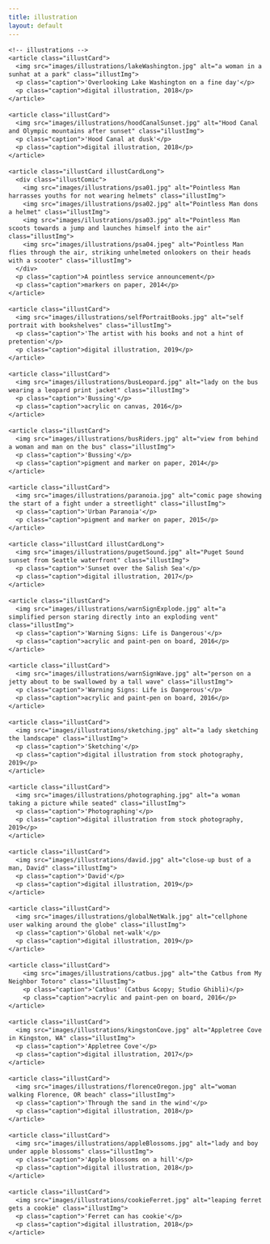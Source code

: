 ```yaml
---
title: illustration
layout: default
---
```


<section class="illustContainer">

    <!-- illustrations -->
    <article class="illustCard">
      <img src="images/illustrations/lakeWashington.jpg" alt="a woman in a sunhat at a park" class="illustImg">
      <p class="caption">'Overlooking Lake Washington on a fine day'</p>
      <p class="caption">digital illustration, 2018</p>
    </article>

    <article class="illustCard">
      <img src="images/illustrations/hoodCanalSunset.jpg" alt="Hood Canal and Olympic mountains after sunset" class="illustImg">
      <p class="caption">'Hood Canal at dusk'</p>
      <p class="caption">digital illustration, 2018</p>
    </article>

    <article class="illustCard illustCardLong">
      <div class="illustComic">
        <img src="images/illustrations/psa01.jpg" alt="Pointless Man harrasses youths for not wearing helmets" class="illustImg">
        <img src="images/illustrations/psa02.jpg" alt="Pointless Man dons a helmet" class="illustImg">
        <img src="images/illustrations/psa03.jpg" alt="Pointless Man scoots towards a jump and launches himself into the air" class="illustImg">
        <img src="images/illustrations/psa04.jpeg" alt="Pointless Man flies through the air, striking unhelmeted onlookers on their heads with a scooter" class="illustImg">
      </div>
      <p class="caption">A pointless service announcement</p>
      <p class="caption">markers on paper, 2014</p>
    </article>

    <article class="illustCard">
      <img src="images/illustrations/selfPortraitBooks.jpg" alt="self portrait with bookshelves" class="illustImg">
      <p class="caption">'The artist with his books and not a hint of pretention'</p>
      <p class="caption">digital illustration, 2019</p>
    </article>

    <article class="illustCard">
      <img src="images/illustrations/busLeopard.jpg" alt="lady on the bus wearing a leopard print jacket" class="illustImg">
      <p class="caption">'Bussing'</p>
      <p class="caption">acrylic on canvas, 2016</p>
    </article>

    <article class="illustCard">
      <img src="images/illustrations/busRiders.jpg" alt="view from behind a woman and man on the bus" class="illustImg">
      <p class="caption">'Bussing'</p>
      <p class="caption">pigment and marker on paper, 2014</p>
    </article>

    <article class="illustCard">
      <img src="images/illustrations/paranoia.jpg" alt="comic page showing the start of a fight under a streetlight" class="illustImg">
      <p class="caption">'Urban Paranoia'</p>
      <p class="caption">pigment and marker on paper, 2015</p>
    </article>

    <article class="illustCard illustCardLong">
      <img src="images/illustrations/pugetSound.jpg" alt="Puget Sound sunset from Seattle waterfront" class="illustImg">
      <p class="caption">'Sunset over the Salish Sea'</p>
      <p class="caption">digital illustration, 2017</p>
    </article>

    <article class="illustCard">
      <img src="images/illustrations/warnSignExplode.jpg" alt="a simplified person staring directly into an exploding vent" class="illustImg">
      <p class="caption">'Warning Signs: Life is Dangerous'</p>
      <p class="caption">acrylic and paint-pen on board, 2016</p>
    </article>

    <article class="illustCard">
      <img src="images/illustrations/warnSignWave.jpg" alt="person on a jetty about to be swallowed by a tall wave" class="illustImg">
      <p class="caption">'Warning Signs: Life is Dangerous'</p>
      <p class="caption">acrylic and paint-pen on board, 2016</p>
    </article>

    <article class="illustCard">
      <img src="images/illustrations/sketching.jpg" alt="a lady sketching the landscape" class="illustImg">
      <p class="caption">'Sketching'</p>
      <p class="caption">digital illustration from stock photography, 2019</p>
    </article>

    <article class="illustCard">
      <img src="images/illustrations/photographing.jpg" alt="a woman taking a picture while seated" class="illustImg">
      <p class="caption">'Photographing'</p>
      <p class="caption">digital illustration from stock photography, 2019</p>
    </article>

    <article class="illustCard">
      <img src="images/illustrations/david.jpg" alt="close-up bust of a man, David" class="illustImg">
      <p class="caption">'David'</p>
      <p class="caption">digital illustration, 2019</p>
    </article>

    <article class="illustCard">
      <img src="images/illustrations/globalNetWalk.jpg" alt="cellphone user walking around the globe" class="illustImg">
      <p class="caption">'Global net-walk'</p>
      <p class="caption">digital illustration, 2019</p>
    </article>

    <article class="illustCard">
        <img src="images/illustrations/catbus.jpg" alt="the Catbus from My Neighbor Totoro" class="illustImg">
        <p class="caption">'Catbus' (Catbus &copy; Studio Ghibli)</p>
        <p class="caption">acrylic and paint-pen on board, 2016</p>
    </article>

    <article class="illustCard">
      <img src="images/illustrations/kingstonCove.jpg" alt="Appletree Cove in Kingston, WA" class="illustImg">
      <p class="caption">'Appletree Cove'</p>
      <p class="caption">digital illustration, 2017</p>
    </article>

    <article class="illustCard">
      <img src="images/illustrations/florenceOregon.jpg" alt="woman walking Florence, OR beach" class="illustImg">
      <p class="caption">'Through the sand in the wind'</p>
      <p class="caption">digital illustration, 2018</p>
    </article>

    <article class="illustCard">
      <img src="images/illustrations/appleBlossoms.jpg" alt="lady and boy under apple blossoms" class="illustImg">
      <p class="caption">'Apple blossoms on a hill'</p>
      <p class="caption">digital illustration, 2018</p>
    </article>

    <article class="illustCard">
      <img src="images/illustrations/cookieFerret.jpg" alt="leaping ferret gets a cookie" class="illustImg">
      <p class="caption">'Ferret can has cookie'</p>
      <p class="caption">digital illustration, 2018</p>
    </article>
</section>
